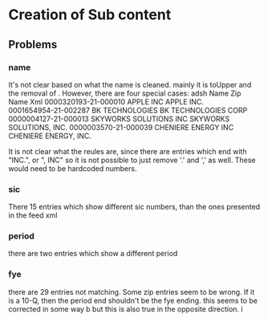 # Creation of Sub content

## Problems
### name 
It's not clear based on what the name is cleaned. mainly it is toUpper and the removal of \. 
However, there are four special cases:
adsh                    Name Zip                Name Xml
0000320193-21-000010    APPLE INC               APPLE INC.        
0001654954-21-002287    BK TECHNOLOGIES         BK TECHNOLOGIES CORP
0000004127-21-000013    SKYWORKS SOLUTIONS INC  SKYWORKS SOLUTIONS, INC.
0000003570-21-000039    CHENIERE ENERGY INC     CHENIERE ENERGY, INC.

It is not clear what the reules are, since there are entries which end with "INC.", or ", INC"
so it is not possible to just remove '.' and ',' as well. These would need to be hardcoded numbers.


### sic
There 15 entries which show different sic numbers, than the ones presented in the feed xml

### period
there are two entries which show a different period

### fye
there are 29 entries not matching. Some zip entries seem to be wrong. If it is a 10-Q, 
then the period end shouldn't be the fye ending. 
this seems to be corrected in some way b
but this is also true in the opposite direction. i
